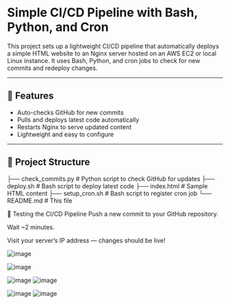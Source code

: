 # Simple CI/CD Pipeline with Bash, Python, and Cron

This project sets up a lightweight CI/CD pipeline that automatically deploys a simple HTML website to an Nginx server hosted on an AWS EC2 or local Linux instance. It uses Bash, Python, and cron jobs to check for new commits and redeploy changes.

---

## 🚀 Features

- Auto-checks GitHub for new commits
- Pulls and deploys latest code automatically
- Restarts Nginx to serve updated content
- Lightweight and easy to configure

---

## 📁 Project Structure

├── check_commits.py # Python script to check GitHub for updates
├── deploy.sh # Bash script to deploy latest code
├── index.html # Sample HTML content
├── setup_cron.sh # Bash script to register cron job
└── README.md # This file

🧪 Testing the CI/CD Pipeline
Push a new commit to your GitHub repository.

Wait ~2 minutes.

Visit your server’s IP address — changes should be live!


![image](https://github.com/user-attachments/assets/45bb6f5f-1473-43d6-a280-b1441b12d663)

![image](https://github.com/user-attachments/assets/984fb708-f8ce-41e7-b536-b7718ea5d52e)

![image](https://github.com/user-attachments/assets/2c7089b6-eeab-4548-b7fa-f3602e7c7daf)
![image](https://github.com/user-attachments/assets/cf543966-6412-4e67-a6cb-84402d2e962d)


![image](https://github.com/user-attachments/assets/2fd36a27-2861-40cf-b66c-1a096e857290)
![image](https://github.com/user-attachments/assets/09388277-98e3-4c7f-9db4-cf72ea60cdc9)


